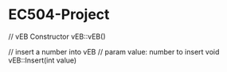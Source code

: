# EC504-Project

// vEB Constructor
vEB::vEB()

// insert a number into vEB
// param value: number to insert
void vEB::Insert(int value)



